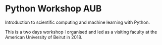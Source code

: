 # Python Workshop AUB
Introduction to scientific computing and machine learning with Python.

This is a two days workshop I organised and led as a visiting faculty at the American University of Beirut in 2018.
